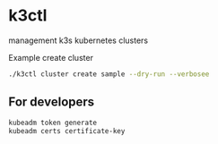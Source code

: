 # k3ctl
management k3s kubernetes clusters

Example create cluster

```bash
./k3ctl cluster create sample --dry-run --verbosee
```

## For developers

```bash
kubeadm token generate
kubeadm certs certificate-key
```